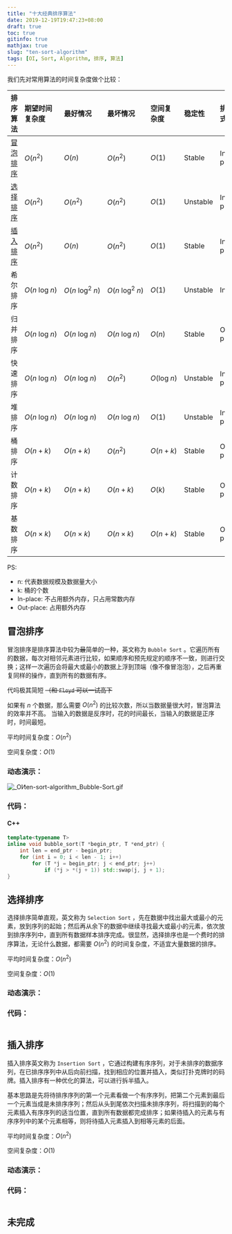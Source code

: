 ```yaml
---
title: "十大经典排序算法"
date: 2019-12-19T19:47:23+08:00
draft: true
toc: true
gitinfo: true
mathjax: true
slug: "ten-sort-algorithm"
tags: [OI, Sort, Algorithm, 排序, 算法]
---
```


我们先对常用算法的时间复杂度做个比较：

| 排序算法              | 期望时间复杂度          | 最好情况                  | 最坏情况                  | 空间复杂度           | 稳定性   | 排序方式  |
|:----------------------|:------------------------|:--------------------------|:--------------------------|:---------------------|:---------|:----------|
| [冒泡排序](#冒泡排序) | $O(n^2)$                | $O(n)$                    | $O(n^2)$                  | $O(1)$               | Stable   | In-place  |
| [选择排序](#选择排序) | $O(n^2)$                | $O(n^2)$                  | $O(n^2)$                  | $O(1)$               | Unstable | In-place  |
| [插入排序](#插入排序) | $O(n^2)$                | $O(n)$                    | $O(n^2)$                  | $O(1)$               | Stable   | In-place  |
| 希尔排序              | $O(n\ \textrm{log}\ n)$ | $O(n\ \textrm{log}^2\ n)$ | $O(n\ \textrm{log}^2\ n)$ | $O(1)$               | Unstable | Inplace   |
| 归并排序              | $O(n\ \textrm{log}\ n)$ | $O(n\ \textrm{log}\ n)$   | $O(n\ \textrm{log}\ n)$   | $O(n)$               | Stable   | Out-place |
| 快速排序              | $O(n\ \textrm{log}\ n)$ | $O(n\ \textrm{log}\ n)$   | $O(n^2)$                  | $O(\textrm{log}\ n)$ | Unstable | In-place  |
| 堆排序                | $O(n\ \textrm{log}\ n)$ | $O(n\ \textrm{log}\ n)$   | $O(n\ \textrm{log}\ n)$   | $O(1)$               | Unstable | In-place  |
| 桶排序                | $O(n+k)$                | $O(n+k)$                  | $O(n^2)$                  | $O(n+k)$             | Stable   | Out-place |
| 计数排序              | $O(n+k)$                | $O(n+k)$                  | $O(n+k)$                  | $O(k)$               | Stable   | Out-place |
| 基数排序              | $O(n \times k)$         | $O(n \times k)$           | $O(n \times k)$           | $O(n+k)$             | Stable   | Out-place |

PS:

* n: 代表数据规模及数据量大小
* k: 桶的个数
* In-place: 不占用额外内存，只占用常数内存
* Out-place: 占用额外内存

## 冒泡排序

冒泡排序是排序算法中较为~~最~~简单的一种，英文称为 `Bubble Sort` 。它遍历所有的数据，每次对相邻元素进行比较，如果顺序和预先规定的顺序不一致，则进行交换；这样一次遍历会将最大或最小的数据上浮到顶端（像不像冒泡泡），之后再重复同样的操作，直到所有的数据有序。

代吗极其简短 ~~（和 `Floyd` 可以一试高下~~

如果有 $n$ 个数据，那么需要 $O(n^2)$ 的比较次数，所以当数据量很大时，冒泡算法的效率并不高。
当输入的数据是反序时，花的时间最长，当输入的数据是正序时，时间最短。

平均时间复杂度：$O(n^2)$

空间复杂度：$O(1)$

### 动态演示：

![_OI⁄ten-sort-algorithm_Bubble-Sort.gif](/images/<OI⁄ten-sort-algorithm>Bubble-Sort.webp)

### 代码：

#### C++
```cpp
template<typename T>
inline void bubble_sort(T *begin_ptr, T *end_ptr) {
    int len = end_ptr - begin_ptr;
    for (int i = 0; i < len - 1; i++)
        for (T *j = begin_ptr; j < end_ptr; j++)
            if (*j > *(j + 1)) std::swap(j, j + 1);
}
```

## 选择排序

选择排序简单直观，英文称为 `Selection Sort` ，先在数据中找出最大或最小的元素，放到序列的起始；然后再从余下的数据中继续寻找最大或最小的元素，依次放到排序序列中，直到所有数据样本排序完成。很显然，选择排序也是一个费时的排序算法，无论什么数据，都需要 $O(n^2)$ 的时间复杂度，不适宜大量数据的排序。

平均时间复杂度：$O(n^2)$

空间复杂度：$O(1)$

### 动态演示：

### 代码：

```cpp

```

## 插入排序

插入排序英文称为 `Insertion Sort` ，它通过构建有序序列，对于未排序的数据序列，在已排序序列中从后向前扫描，找到相应的位置并插入，类似打扑克牌时的码牌。插入排序有一种优化的算法，可以进行拆半插入。

基本思路是先将待排序序列的第一个元素看做一个有序序列，把第二个元素到最后一个元素当成是未排序序列；然后从头到尾依次扫描未排序序列，将扫描到的每个元素插入有序序列的适当位置，直到所有数据都完成排序；如果待插入的元素与有序序列中的某个元素相等，则将待插入元素插入到相等元素的后面。

平均时间复杂度：$O(n^2)$

空间复杂度：$O(1)$

### 动态演示：

### 代码：

```cpp

```

## 未完成
